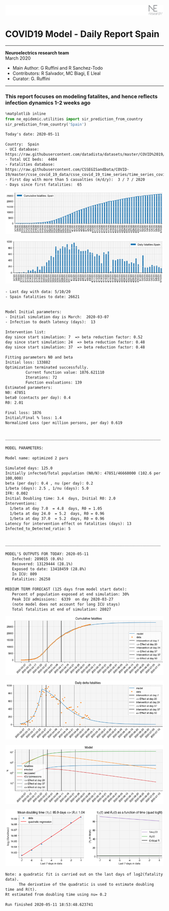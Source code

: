 ![](./images/logo.png)
# COVID19 Model - Daily Report Spain

---

**Neuroelectrics research team**  
March 2020  
* Main Author: G Ruffini and R Sanchez-Todo  
* Contributors: R Salvador, MC Biagi, E Lleal
* Curator: G. Ruffini

---

### This report focuses on modeling fatalites, and hence reflects infection dynamics 1-2 weeks ago


```python
%matplotlib inline
from ne_epidemic.utilities import sir_prediction_from_country
sir_prediction_from_country('Spain')
```

    Today's date: 2020-05-11 
    
    Country:  Spain
    - UCI database:  https://raw.githubusercontent.com/datadista/datasets/master/COVID%2019/ccaa_camas_uci_2017.csv
    - Total UCI beds:  4404
    - Fatalities database:  https://raw.githubusercontent.com/CSSEGISandData/COVID-19/master/csse_covid_19_data/csse_covid_19_time_series/time_series_covid19_deaths_global.csv
    - First day with more than 5 casualties (m/d/y):  3 / 7 / 2020
    - Days since first fatalities:  65



![png](01%20-%20Daily_Report_Spain_files/01%20-%20Daily_Report_Spain_2_1.png)



![png](01%20-%20Daily_Report_Spain_files/01%20-%20Daily_Report_Spain_2_2.png)


    - Last day with data: 5/10/20
    - Spain fatalities to date: 26621
     
    
    Model Initial parameters:
    - Initial simulation day is March:  2020-03-07
    - Infection to death latency (days):  13
    
    Intervention list:
    day since start simulation: 7  => beta reduction factor: 0.52
    day since start simulation: 24  => beta reduction factor: 0.48
    day since start simulation: 37  => beta reduction factor: 0.48
    
    Fitting parameters N0 and beta
    Initial loss: 133882
    Optimization terminated successfully.
             Current function value: 1876.621110
             Iterations: 72
             Function evaluations: 139
    Estimated parameters:
    N0: 47851
    beta0 (contacts per day): 0.4
    R0: 2.01
    
    Final loss: 1876
    Initial/Final % loss: 1.4
    Normalized Loss (per million persons, per day) 0.619 
    
    
    _____________________________________________________________________
     
    MODEL PARAMETERS:
    
    Model name: optimized 2 pars
    
    Simulated days: 125.0
    Initially infected/Total population (N0/N): 47851/46660000 (102.6 per 100,000)
    beta (per day): 0.4 , nu (per day): 0.2
    1/beta (days): 2.5 , 1/nu (days): 5.0
    IFR: 0.002
    Initial Doubling time: 3.4  days, Initial R0: 2.0
    Interventions:
      1/beta at day 7.0  = 4.8  days, R0 = 1.05
      1/beta at day 24.0  = 5.2  days, R0 = 0.96
      1/beta at day 37.0  = 5.2  days, R0 = 0.96
    Latency for intervention effect on fatalities (days): 13
    Infected_to_Detected_ratio: 5
    
    
    _____________________________________________________________________
    
    MODEL'S OUTPUTS FOR TODAY: 2020-05-11
       Infected: 289015 (0.6%)
       Recovered: 13129444 (28.1%)
       Exposed to date: 13418459 (28.8%)
       In ICU: 809
       Fatalities: 26258
     
    MEDIUM TERM FORECAST (125 days from model start date): 
       Percent of population exposed at end simulation: 30%
       Peak ICU admissions:  6339  on day 2020-03-27
       (note model does not account for long ICU stays)
       Total fatalities at end of simulation: 28027



![png](01%20-%20Daily_Report_Spain_files/01%20-%20Daily_Report_Spain_2_4.png)



![png](01%20-%20Daily_Report_Spain_files/01%20-%20Daily_Report_Spain_2_5.png)



![png](01%20-%20Daily_Report_Spain_files/01%20-%20Daily_Report_Spain_2_6.png)


     



![png](01%20-%20Daily_Report_Spain_files/01%20-%20Daily_Report_Spain_2_8.png)


    Note: a quadratic fit is carried out on the last days of log2(fatality data).
          The derivative of the quadratic is used to estimate doubling time and R(t).
    Rt estimated from doubling time using nu= 0.2
    
    Run finished 2020-05-11 18:53:48.623741

